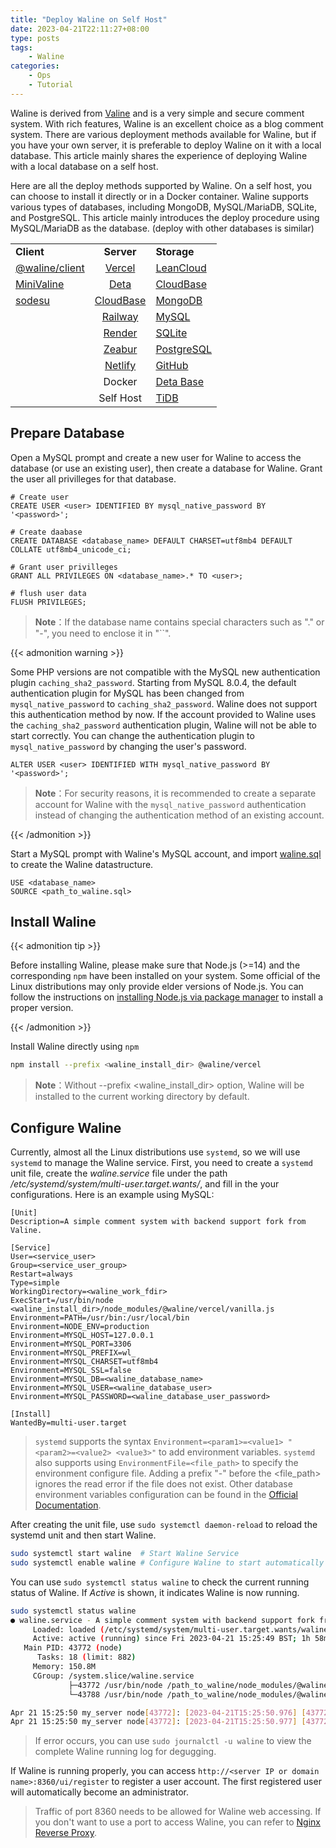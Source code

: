 ```yaml
---
title: "Deploy Waline on Self Host"
date: 2023-04-21T22:11:27+08:00
type: posts
tags: 
    - Waline
categories: 
    - Ops
    - Tutorial
---
```


Waline is derived from [Valine][valine] and is a very simple and secure comment system. With rich features, Waline is an excellent choice as a blog comment system. There are various deployment methods available for Waline, but if you have your own server, it is preferable to deploy Waline on it with a local database. This article mainly shares the experience of deploying Waline with a local database on a self host.

<!--more-->

Here are all the deploy methods supported by Waline. On a self host, you can choose to install it directly or in a Docker container. Waline supports various types of databases, including MongoDB, MySQL/MariaDB, SQLite, and PostgreSQL. This article mainly introduces the deploy procedure using MySQL/MariaDB as the database. (deploy with other databases is similar)

|                                   |                          |                            |
| ----------------------------------| :----------------------: | -------------------------- |
| **Client**                        | **Server**               | **Storage**                |
| [@waline/client][waline_client]   | [Vercel][vercel]         | [LeanCloud][leancloud]     |
| [MiniValine][minivaline]          | [Deta][data]             | [CloudBase][cloudbase]     |
| [sodesu][sodesu]                  | [CloudBase][cloud_base]  | [MongoDB][mongodb]         |
|                                   | [Railway][railway]       | [MySQL][mysql]             |
|                                   | [Render][render]         | [SQLite][sqllite]          |
|                                   | [Zeabur][zeabur]         | [PostgreSQL][postgresql]   |
|                                   | [Netlify][netify]        | [GitHub][github]           |
|                                   | Docker                   | [Deta Base][data_base]     |
|                                   | Self Host                | [TiDB][tidb]               |

## Prepare Database

Open a MySQL prompt and create a new user for Waline to access the database (or use an existing user), then create a database for Waline. Grant the user all privilleges for that database.

```mysql
# Create user
CREATE USER <user> IDENTIFIED BY mysql_native_password BY '<password>';

# Create daabase
CREATE DATABASE <database_name> DEFAULT CHARSET=utf8mb4 DEFAULT COLLATE utf8mb4_unicode_ci;

# Grant user privilleges
GRANT ALL PRIVILEGES ON <database_name>.* TO <user>;

# flush user data
FLUSH PRIVILEGES;
```

> **Note**：If the database name contains special characters such as "." or "-", you need to enclose it in "``".

{{< admonition warning >}}

Some PHP versions are not compatible with the MySQL new authentication plugin `caching_sha2_password`. Starting from MySQL 8.0.4, the default authentication plugin for MySQL has been changed from `mysql_native_password` to `caching_sha2_password`. Waline does not support this authentication method by now. If the account provided to Waline uses the `caching_sha2_password` authentication plugin, Waline will not be able to start correctly. You can change the authentication plugin to `mysql_native_password` by changing the user's password.

```mysql
ALTER USER <user> IDENTIFIED WITH mysql_native_password BY '<password>';
```

> **Note**：For security reasons, it is recommended to create a separate account for Waline with the `mysql_native_password` authentication instead of changing the authentication method of an existing account.

{{< /admonition >}}

Start a MySQL prompt with Waline's MySQL account, and import [waline.sql][waline_sql] to create the Waline datastructure.

```mysql
USE <database_name>
SOURCE <path_to_waline.sql>
```

## Install Waline

{{< admonition tip >}}

Before installing Waline, please make sure that Node.js (>=14) and the corresponding `npm` have been installed on your system. Some official of the Linux distributions may only provide elder versions of Node.js. You can follow the instructions on [installing Node.js via package manager][nodejs_install] to install a proper version.

[nodejs_install]:https://nodejs.org/en/download/package-manager

{{< /admonition >}}

Install Waline directly using `npm`

```bash
npm install --prefix <waline_install_dir> @waline/vercel
```

> **Note**：Without --prefix <waline_install_dir> option, Waline will be installed to the current working directory by default.

## Configure Waline

Currently, almost all the Linux distributions use `systemd`, so we will use `systemd` to manage the Waline service. First, you need to create a `systemd` unit file, create the *waline.service* file under the path */etc/systemd/system/multi-user.target.wants/*, and fill in the your configurations. Here is an example using MySQL:

```systemd
[Unit]
Description=A simple comment system with backend support fork from Valine.

[Service]
User=<service_user>
Group=<service_user_group>
Restart=always
Type=simple
WorkingDirectory=<waline_work_fdir>
ExecStart=/usr/bin/node <waline_install_dir>/node_modules/@waline/vercel/vanilla.js
Environment=PATH=/usr/bin:/usr/local/bin
Environment=NODE_ENV=production
Environment=MYSQL_HOST=127.0.0.1
Environment=MYSQL_PORT=3306
Environment=MYSQL_PREFIX=wl_
Environment=MYSQL_CHARSET=utf8mb4
Environment=MYSQL_SSL=false
Environment=MYSQL_DB=<waline_database_name>
Environment=MYSQL_USER=<waline_database_user>
Environment=MYSQL_PASSWORD=<waline_database_user_password>

[Install]
WantedBy=multi-user.target
```

> `systemd` supports the syntax `Environment=<param1>=<value1> "<param2>=<value2> <value3>"` to add environment variables. `systemd` also supports using `EnvironmentFile=<file_path>` to specify the environment configure file. Adding a prefix "-" before the <file_path> ignores the read error if the file does not exist.
> Other database environment variables configuration can be found in the [Official Documentation][waline_dbenv].

After creating the unit file, use `sudo systemctl daemon-reload` to reload the systemd unit and then start Waline.

```bash
sudo systemctl start waline  # Start Waline Service
sudo systemctl enable waline # Configure Waline to start automatically on boot
```

You can use `sudo systemctl status waline` to check the current running status of Waline. If *Active* is shown, it indicates Waline is now running.

```bash
sudo systemctl status waline
● waline.service - A simple comment system with backend support fork from Valine.
     Loaded: loaded (/etc/systemd/system/multi-user.target.wants/waline.service; enabled; vendor preset: enabled)
     Active: active (running) since Fri 2023-04-21 15:25:49 BST; 1h 58min ago
   Main PID: 43772 (node)
      Tasks: 18 (limit: 882)
     Memory: 150.8M
     CGroup: /system.slice/waline.service
             ├─43772 /usr/bin/node /path_to_waline/node_modules/@waline/vercel/vanilla.js
             └─43788 /usr/bin/node /path_to_waline/node_modules/@waline/vercel/vanilla.js

Apr 21 15:25:50 my_server node[43772]: [2023-04-21T15:25:50.976] [43772] [INFO] - ThinkJS version: 3.2.14
Apr 21 15:25:50 my_server node[43772]: [2023-04-21T15:25:50.977] [43772] [INFO] - Environment: production
```

> If error occurs, you can use `sudo journalctl -u waline` to view the complete Waline running log for degugging.

If Waline is running properly, you can access `http://<server IP or domain name>:8360/ui/register` to register a user account. The first registered user will automatically become an administrator.

> Traffic of port 8360 needs to be allowed for Waline web accessing.
> If you don't want to use a port to access Waline, you can refer to [Nginx Reverse Proxy][nginx_proxy].

[valine]:https://valine.js.org/
[waline_client]:https://waline.js.org/
[minivaline]:https://minivaline.js.org/
[sodesu]:https://github.com/BeiyanYunyi/sodesu
[vercel]:https://vercel.com/
[data]:https://deta.space/
[cloud_base]:https://cloudbase.net/
[railway]:https://railway.app/
[render]:https://render.com/
[zeabur]:https://zeabur.com/
[netify]:https://netlify.com/
[leancloud]:https://leancloud.app/
[cloudbase]:https://cloudbase.net/
[mongodb]:https://mongodb.com/
[mysql]:https://www.mysql.com
[sqllite]:https://sqlite.org/index.html
[postgresql]:https://www.postgresql.org/
[github]:https://github.com/
[data_base]:https://deta.space/docs/en/reference/base/about
[tidb]:https://tidbcloud.com/
[waline_sql]:https://raw.githubusercontent.com/walinejs/waline/main/assets/waline.sql
[waline_dbenv]:https://waline.js.org/en/reference/server/env.html#database
[nginx_proxy]:https://waline.js.org/en/guide/deploy/vps.html#nginx-config
